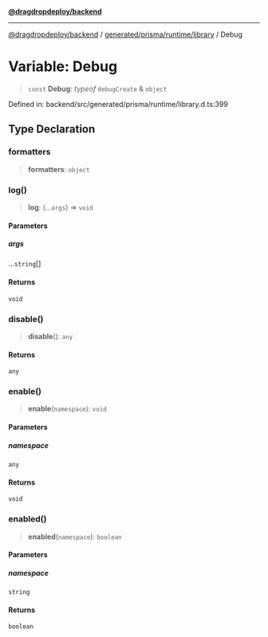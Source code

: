 [**@dragdropdeploy/backend**](../../../../../README.md)

***

[@dragdropdeploy/backend](../../../../../README.md) / [generated/prisma/runtime/library](../README.md) / Debug

# Variable: Debug

> `const` **Debug**: *typeof* `debugCreate` & `object`

Defined in: backend/src/generated/prisma/runtime/library.d.ts:399

## Type Declaration

### formatters

> **formatters**: `object`

### log()

> **log**: (...`args`) => `void`

#### Parameters

##### args

...`string`[]

#### Returns

`void`

### disable()

> **disable**(): `any`

#### Returns

`any`

### enable()

> **enable**(`namespace`): `void`

#### Parameters

##### namespace

`any`

#### Returns

`void`

### enabled()

> **enabled**(`namespace`): `boolean`

#### Parameters

##### namespace

`string`

#### Returns

`boolean`
